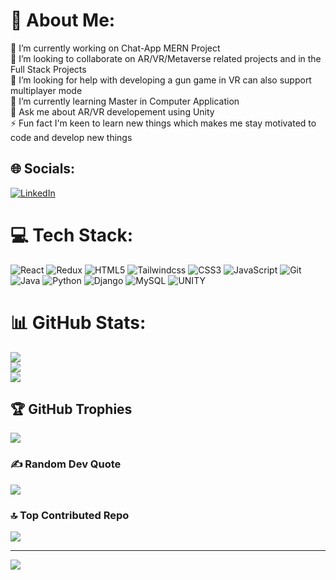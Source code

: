 # 💫 About Me:
🔭 I’m currently working on Chat-App MERN Project<br>👯 I’m looking to collaborate on AR/VR/Metaverse related projects and in the Full Stack Projects<br>🤝 I’m looking for help with developing a gun game in VR can also support multiplayer mode<br>🌱 I’m currently learning Master in Computer Application<br>💬 Ask me about AR/VR developement using Unity<br>⚡ Fun fact I'm keen to learn new things which makes me stay motivated to code and develop new things


## 🌐 Socials:
[![LinkedIn](https://img.shields.io/badge/LinkedIn-%230077B5.svg?logo=linkedin&logoColor=white)](https://linkedin.com/in/www.linkedin.com/in/rahul-r-devadiga) 

# 💻 Tech Stack:
![React](https://shields.io/badge/react-black?logo=react&style=for-the-badge) ![Redux](https://img.shields.io/badge/Redux-593D88?style=for-the-badge&logo=redux&logoColor=white) ![HTML5](https://img.shields.io/badge/HTML5-E34F26?style=for-the-badge&logo=html5&logoColor=white) ![Tailwindcss](https://img.shields.io/badge/Tailwind_CSS-grey?style=for-the-badge&logo=tailwind-css&logoColor=38B2AC) ![CSS3](https://img.shields.io/badge/CSS3-1572B6?style=for-the-badge&logo=css3&logoColor=white) ![JavaScript](https://img.shields.io/badge/JavaScript-323330?style=for-the-badge&logo=javascript&logoColor=F7DF1E) ![Git](https://img.shields.io/badge/GIT-E44C30?style=for-the-badge&logo=git&logoColor=white) ![Java](https://img.shields.io/badge/java-%23ED8B00.svg?style=for-the-badge&logo=java&logoColor=white) ![Python](https://img.shields.io/badge/python-3670A0?style=for-the-badge&logo=python&logoColor=ffdd54) ![Django](https://img.shields.io/badge/django-%23092E20.svg?style=for-the-badge&logo=django&logoColor=white) ![MySQL](https://img.shields.io/badge/mysql-%2300f.svg?style=for-the-badge&logo=mysql&logoColor=white) ![UNITY](https://img.shields.io/badge/Unity-%2320232a.svg?style=for-the-badge&logo=unity&logoColor=white)
# 📊 GitHub Stats:
![](https://github-readme-stats.vercel.app/api?username=Rahul-R-Devadiga&theme=radical&hide_border=true&include_all_commits=true&count_private=true)<br/>
![](https://github-readme-streak-stats.herokuapp.com/?user=Rahul-R-Devadiga&theme=radical&hide_border=true)<br/>
![](https://github-readme-stats.vercel.app/api/top-langs/?username=Rahul-R-Devadiga&theme=radical&hide_border=true&include_all_commits=true&count_private=true&layout=compact)

## 🏆 GitHub Trophies
![](https://github-profile-trophy.vercel.app/?username=Rahul-R-Devadiga&theme=radical&no-frame=true&no-bg=false&margin-w=4)

### ✍️ Random Dev Quote
![](https://quotes-github-readme.vercel.app/api?type=horizontal&theme=radical)

### 🔝 Top Contributed Repo
![](https://github-contributor-stats.vercel.app/api?username=Rahul-R-Devadiga&limit=5&theme=dark&combine_all_yearly_contributions=true)

---
[![](https://visitcount.itsvg.in/api?id=Rahul-R-Devadiga&icon=0&color=0)](https://visitcount.itsvg.in)

<!-- Proudly created with GPRM ( https://gprm.itsvg.in ) -->

